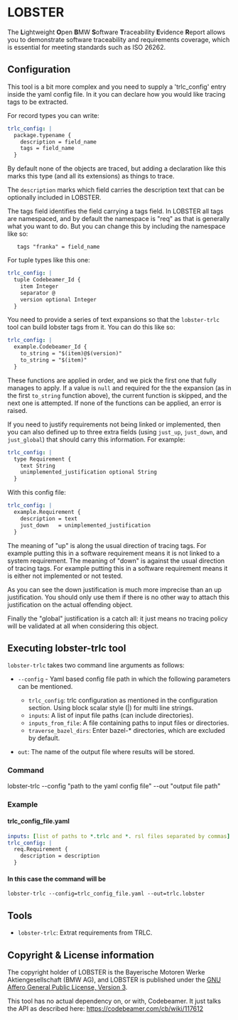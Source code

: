 # LOBSTER

The **L**ightweight **O**pen **B**MW **S**oftware **T**raceability
**E**vidence **R**eport allows you to demonstrate software traceability
and requirements coverage, which is essential for meeting standards
such as ISO 26262.

## Configuration

This tool is a bit more complex and you need to supply a 'trlc_config' 
entry inside the yaml config file. 
In it you can declare how you would like tracing tags to be extracted.

For record types you can write:

```yaml
trlc_config: |
  package.typename {
    description = field_name
    tags = field_name
  }
```

By default none of the objects are traced, but adding a declaration
like this marks this type (and all its extensions) as things to trace.

The `description` marks which field carries the description text that
can be optionally included in LOBSTER.

The tags field identifies the field carrying a tags field. In LOBSTER
all tags are namespaced, and by default the namespace is "req" as that
is generally what you want to do. But you can change this by including
the namespace like so:

```
   tags "franka" = field_name
```

For tuple types like this one:

```yaml
trlc_config: |
  tuple Codebeamer_Id {
    item Integer
    separator @
    version optional Integer
  }
```

You need to provide a series of text expansions so that the
`lobster-trlc` tool can build lobster tags from it. You can do this
like so:

```yaml
trlc_config: |
  example.Codebeamer_Id {
    to_string = "$(item)@$(version)"
    to_string = "$(item)"
  }
```

These functions are applied in order, and we pick the first one that
fully manages to apply. If a value is `null` and required for the
the expansion (as in the first `to_string` function above), the current
function is skipped, and the next one is attempted. If none of the functions
can be applied, an error is raised.

If you need to justify requirements not being linked or implemented,
then you can also defined up to three extra fields (using `just_up`,
`just_down`, and `just_global`) that should carry this
information. For example:

```yaml
trlc_config: |
  type Requirement {
    text String
    unimplemented_justification optional String
  }
```

With this config file:

```yaml
trlc_config: |
  example.Requirement {
    description = text
    just_down   = unimplemented_justification
  }
```

The meaning of "up" is along the usual direction of tracing tags. For
example putting this in a software requirement means it is not linked
to a system requirement. The meaning of "down" is against the usual
direction of tracing tags. For example putting this in a software
requirement means it is either not implemented or not tested.

As you can see the down justification is much more imprecise than an
up justification. You should only use them if there is no other way to
attach this justification on the actual offending object.

Finally the "global" justification is a catch all: it just means no
tracing policy will be validated at all when considering this object.

## Executing lobster-trlc tool

`lobster-trlc` takes two command line arguments as follows:
* `--config` - Yaml based config file path in which the following parameters can be 
  mentioned.
  * `trlc_config`: trlc configuration as mentioned in the configuration section.
     Using block scalar style (|) for multi line strings.
  * `inputs`: A list of input file paths (can include directories).
  * `inputs_from_file`: A file containing paths to input files or directories.
  * `traverse_bazel_dirs`:  Enter bazel-* directories, which are excluded by default.
   
* `out`: The name of the output file where results will be stored.

### Command

lobster-trlc --config "path to the yaml config file" --out "output file path"

### Example

#### trlc_config_file.yaml
```yaml
inputs: [list of paths to *.trlc and *. rsl files separated by commas]
trlc_config: |
  req.Requirement {
    description = description
  }
```
#### In this case the command will be
`lobster-trlc --config=trlc_config_file.yaml --out=trlc.lobster`

## Tools

* `lobster-trlc`: Extrat requirements from TRLC.

## Copyright & License information

The copyright holder of LOBSTER is the Bayerische Motoren Werke
Aktiengesellschaft (BMW AG), and LOBSTER is published under the [GNU
Affero General Public License, Version
3](https://github.com/bmw-software-engineering/lobster/blob/main/LICENSE.md).

This tool has no actual dependency on, or with, Codebeamer. It just
talks the API as described here: https://codebeamer.com/cb/wiki/117612
